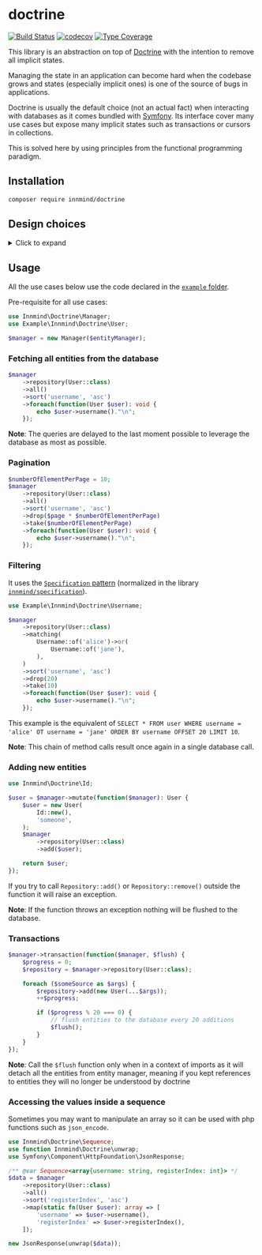 # doctrine

[![Build Status](https://github.com/innmind/doctrine/workflows/CI/badge.svg)](https://github.com/innmind/doctrine/actions?query=workflow%3ACI)
[![codecov](https://codecov.io/gh/innmind/doctrine/branch/develop/graph/badge.svg)](https://codecov.io/gh/innmind/doctrine)
[![Type Coverage](https://shepherd.dev/github/innmind/doctrine/coverage.svg)](https://shepherd.dev/github/innmind/doctrine)

This library is an abstraction on top of [Doctrine](https://packagist.org/packages/doctrine/orm) with the intention to remove all implicit states.

Managing the state in an application can become hard when the codebase grows and states (especially implicit ones) is one of the source of bugs in applications.

Doctrine is usually the default choice (not an actual fact) when interacting with databases as it comes bundled with [Symfony](https://symfony.com). Its interface cover many use cases but expose many implicit states such as transactions or cursors in collections.

This is solved here by using principles from the functional programming paradigm.

## Installation

```sh
composer require innmind/doctrine
```

## Design choices

<details>
    <summary>Click to expand</summary>

### `Sequence` vs `Set`

`Set` has been discarded for this library as the unicity of entities cannot be guaranted from the returned collections. It also would prevent the use of the `map` function as many entities may be mapped to a single new value, this may lead to unexpected behaviour for newcomers to such paradigm. This is mainly why the choice has been toward `Sequence`.

In case you really want to use sets, you may use [`innmind/immutable`](https://github.com/innmind/immutable/#set).

### `Sequence` is not an iterator

Iterators are widely used as they can be used in `foreach` statements, however as described above iterators contains an implicit state: their cursor. This can lead to bugs as it allows us to do `\current($iterator)` (frequently used to get the first value) but the returned value may defer if some other function moved the iterator's cursor prior to that call.

### Minimal `Sequence` interface

The interface doesn't include methods such as `first`, `last` or `get($index)` as it tends to lead to calls based on asumptions that the sequence has a given size.

`Sequence`s here are used as a collection of elements that match a predicate. This means that a collection may be empty in any given case, thus forcing you to check the size before accessing a value.

### `Sequence`s are immutable

With immutable structures you avoid implicit changes when passing the sequence as an argument to another method. You will never have a change of order or a change of number of elements.

The only state change left is the state of your entities, but this is an _explicit_ location for a change of state.

### Enforcing the use of an `Id`

Doctrine allows you to generate an id for you when your entities are persisted. This is an implicit state change.

In order to avoid this implicit you need to specify the id before persisting your entities. This prevents you from relying on the auto generated id from your database as you can't avoid collisions.

The unique solution (that I'm aware of) is to use `UUID`s. The `Id` provided by this library use them so you don't have to think of it anymore.

### A single `Id` class for all entities

This is no longer a problem as it is provided with a template understood by [`vimeo/psalm`](https://github.com/vimeo/psalm/blob/master/docs/annotating_code/templated_annotations.md).

The class is not declared final in case you really need to extend the behaviour.

### No `flush` method on the `Manager`

Being free to call the `persist` and `flush` methods when you wish it opens the door to implicit states in your codebase. You may end up either flushing unwanted persisted entities (`persist` calls before an error occured) or forgetting to `flush` persisted entities (resulting in lost state change).

Here this is avoided by forcing to execute all mutations in a given context (via `Manager::mutate()` and `Manager::transaction()`). So it's always all or nothing.
</details>

## Usage

All the use cases below use the code declared in the [`example` folder](example/).

Pre-requisite for all use cases:

```php
use Innmind\Doctrine\Manager;
use Example\Innmind\Doctrine\User;

$manager = new Manager($entityManager);
```

### Fetching all entities from the database

```php
$manager
    ->repository(User::class)
    ->all()
    ->sort('username', 'asc')
    ->foreach(function(User $user): void {
        echo $user->username()."\n";
    });
```

**Note**: The queries are delayed to the last moment possible to leverage the database as most as possible.

### Pagination

```php
$numberOfElementPerPage = 10;
$manager
    ->repository(User::class)
    ->all()
    ->sort('username', 'asc')
    ->drop($page * $numberOfElementPerPage)
    ->take($numberOfElementPerPage)
    ->foreach(function(User $user): void {
        echo $user->username()."\n";
    });
```

### Filtering

It uses the [`Specification` pattern](https://en.wikipedia.org/wiki/Specification_pattern) (normalized in the library [`innmind/specification`](https://github.com/innmind/specification)).

```php
use Example\Innmind\Doctrine\Username;

$manager
    ->repository(User::class)
    ->matching(
        Username::of('alice')->or(
            Username::of('jane'),
        ),
    )
    ->sort('username', 'asc')
    ->drop(20)
    ->take(10)
    ->foreach(function(User $user): void {
        echo $user->username()."\n";
    });
```

This example is the equivalent of `SELECT * FROM user WHERE username = 'alice' OT username = 'jane' ORDER BY username OFFSET 20 LIMIT 10`.

**Note**: This chain of method calls result once again in a single database call.

### Adding new entities

```php
use Innmind\Doctrine\Id;

$user = $manager->mutate(function($manager): User {
    $user = new User(
        Id::new(),
        'someone',
    );
    $manager
        ->repository(User::class)
        ->add($user);

    return $user;
});
```

If you try to call `Repository::add()` or `Repository::remove()` outside the function it will raise an exception.

**Note**: If the function throws an exception nothing will be flushed to the database.

### Transactions

```php
$manager->transaction(function($manager, $flush) {
    $progress = 0;
    $repository = $manager->repository(User::class);

    foreach ($someSource as $args) {
        $repository->add(new User(...$args));
        ++$progress;

        if ($progress % 20 === 0) {
            // flush entities to the database every 20 additions
            $flush();
        }
    }
});
```

**Note**: Call the `$flush` function only when in a context of imports as it will detach all the entities from entity manager, meaning if you kept references to entities they will no longer be understood by doctrine

### Accessing the values inside a sequence

Sometimes you may want to manipulate an array so it can be used with php functions such as `json_encode`.

```php
use Innmind\Doctrine\Sequence;
use function Innmind\Doctrine\unwrap;
use Symfony\Component\HttpFoundation\JsonResponse;

/** @var Sequence<array{username: string, registerIndex: int}> */
$data = $manager
    ->repository(User::class)
    ->all()
    ->sort('registerIndex', 'asc')
    ->map(static fn(User $user): array => [
        'username' => $user->username(),
        'registerIndex' => $user->registerIndex(),
    ]);

new JsonResponse(unwrap($data));
```
